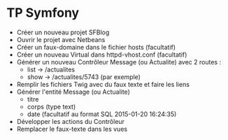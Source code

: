 # TP Symfony

* Créer un nouveau projet SFBlog
* Ouvrir le projet avec Netbeans
* Créer un faux-domaine dans le fichier hosts (facultatif)
* Créer un nouveau Virtual dans httpd-vhost.conf (facultatif) 
* Générer un nouveau Contrôleur Message (ou Actualite) avec 2 routes :
	* list -> /actualites
	* show -> /actualites/5743 (par exemple)
* Remplir les fichiers Twig avec du faux texte et faire les liens
* Générer l'entité Message (ou Actualite)
  * titre
  * corps (type text)
  * date (facultatif au format SQL 2015-01-20 16:24:35)
* Développer les actions du Contrôleur
* Remplacer le faux-texte dans les vues


